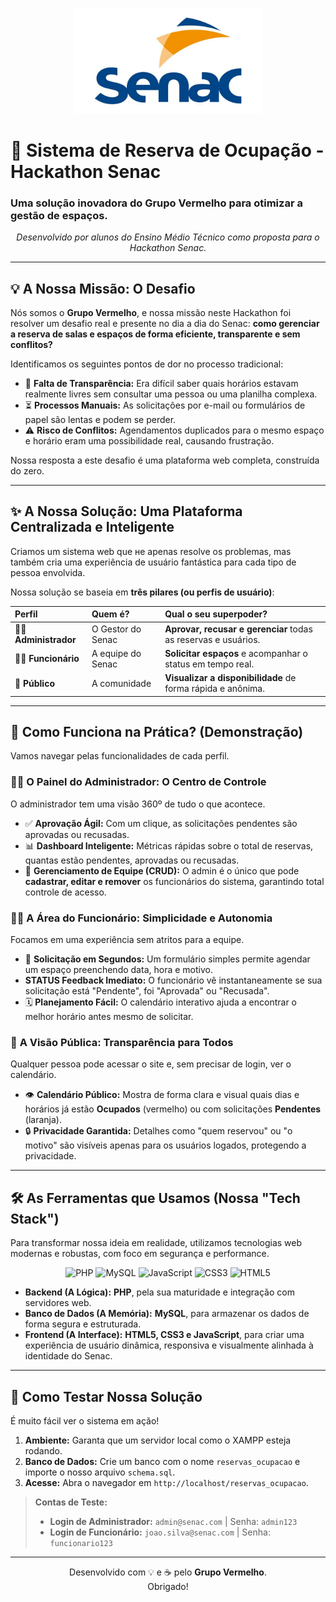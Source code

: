 <p align="center">
  <img src="logo-colorida.jpg" alt="Logo do Senac" width="300"/>
</p>

# 🚀 Sistema de Reserva de Ocupação - Hackathon Senac

### Uma solução inovadora do **Grupo Vermelho** para otimizar a gestão de espaços.

<p align="center">
  <em>Desenvolvido por alunos do Ensino Médio Técnico como proposta para o Hackathon Senac.</em>
</p>

---

## 💡 A Nossa Missão: O Desafio

Nós somos o **Grupo Vermelho**, e nossa missão neste Hackathon foi resolver um desafio real e presente no dia a dia do Senac: **como gerenciar a reserva de salas e espaços de forma eficiente, transparente e sem conflitos?**

Identificamos os seguintes pontos de dor no processo tradicional:

- 🤯 **Falta de Transparência:** Era difícil saber quais horários estavam realmente livres sem consultar uma pessoa ou uma planilha complexa.
- ⏳ **Processos Manuais:** As solicitações por e-mail ou formulários de papel são lentas e podem se perder.
- ⚠️ **Risco de Conflitos:** Agendamentos duplicados para o mesmo espaço e horário eram uma possibilidade real, causando frustração.

Nossa resposta a este desafio é uma plataforma web completa, construída do zero.

---

## ✨ A Nossa Solução: Uma Plataforma Centralizada e Inteligente

Criamos um sistema web que не apenas resolve os problemas, mas também cria uma experiência de usuário fantástica para cada tipo de pessoa envolvida.

Nossa solução se baseia em **três pilares (ou perfis de usuário)**:

| Perfil               | Quem é?           | Qual o seu superpoder?                                         |
| :------------------- | :---------------- | :------------------------------------------------------------- |
| 👨‍💼 **Administrador** | O Gestor do Senac | **Aprovar, recusar e gerenciar** todas as reservas e usuários. |
| 👨‍💻 **Funcionário**   | A equipe do Senac | **Solicitar espaços** e acompanhar o status em tempo real.     |
| 👤 **Público**       | A comunidade      | **Visualizar a disponibilidade** de forma rápida e anônima.    |

---

## 🔧 Como Funciona na Prática? (Demonstração)

Vamos navegar pelas funcionalidades de cada perfil.

### 👨‍💼 **O Painel do Administrador: O Centro de Controle**

O administrador tem uma visão 360º de tudo o que acontece.

- ✅ **Aprovação Ágil:** Com um clique, as solicitações pendentes são aprovadas ou recusadas.
- 📊 **Dashboard Inteligente:** Métricas rápidas sobre o total de reservas, quantas estão pendentes, aprovadas ou recusadas.
- 👥 **Gerenciamento de Equipe (CRUD):** O admin é o único que pode **cadastrar, editar e remover** os funcionários do sistema, garantindo total controle de acesso.

### 👨‍💻 **A Área do Funcionário: Simplicidade e Autonomia**

Focamos em uma experiência sem atritos para a equipe.

- 📝 **Solicitação em Segundos:** Um formulário simples permite agendar um espaço preenchendo data, hora e motivo.
- **STATUS Feedback Imediato:** O funcionário vê instantaneamente se sua solicitação está "Pendente", foi "Aprovada" ou "Recusada".
- 🗓️ **Planejamento Fácil:** O calendário interativo ajuda a encontrar o melhor horário antes mesmo de solicitar.

### 👤 **A Visão Pública: Transparência para Todos**

Qualquer pessoa pode acessar o site e, sem precisar de login, ver o calendário.

- 👁️ **Calendário Público:** Mostra de forma clara e visual quais dias e horários já estão **Ocupados** (vermelho) ou com solicitações **Pendentes** (laranja).
- 🔒 **Privacidade Garantida:** Detalhes como "quem reservou" ou "o motivo" são visíveis apenas para os usuários logados, protegendo a privacidade.

---

## 🛠️ As Ferramentas que Usamos (Nossa "Tech Stack")

Para transformar nossa ideia em realidade, utilizamos tecnologias web modernas e robustas, com foco em segurança e performance.

<p align="center">
  <img src="https://img.shields.io/badge/PHP-777BB4?style=for-the-badge&logo=php&logoColor=white" alt="PHP">
  <img src="https://img.shields.io/badge/MySQL-4479A1?style=for-the-badge&logo=mysql&logoColor=white" alt="MySQL">
  <img src="https://img.shields.io/badge/JavaScript-F7DF1E?style=for-the-badge&logo=javascript&logoColor=black" alt="JavaScript">
  <img src="https://img.shields.io/badge/CSS3-1572B6?style=for-the-badge&logo=css3&logoColor=white" alt="CSS3">
  <img src="https://img.shields.io/badge/HTML5-E34F26?style=for-the-badge&logo=html5&logoColor=white" alt="HTML5">
</p>

- **Backend (A Lógica):** **PHP**, pela sua maturidade e integração com servidores web.
- **Banco de Dados (A Memória):** **MySQL**, para armazenar os dados de forma segura e estruturada.
- **Frontend (A Interface):** **HTML5, CSS3 e JavaScript**, para criar uma experiência de usuário dinâmica, responsiva e visualmente alinhada à identidade do Senac.

---

## 🚀 Como Testar Nossa Solução

É muito fácil ver o sistema em ação!

1.  **Ambiente:** Garanta que um servidor local como o XAMPP esteja rodando.
2.  **Banco de Dados:** Crie um banco com o nome `reservas_ocupacao` e importe o nosso arquivo `schema.sql`.
3.  **Acesse:** Abra o navegador em `http://localhost/reservas_ocupacao`.

> **Contas de Teste:**
>
> - **Login de Administrador:** `admin@senac.com` | Senha: `admin123`
> - **Login de Funcionário:** `joao.silva@senac.com` | Senha: `funcionario123`

---

<p align="center">
  Desenvolvido com 💡 e ☕ pelo <strong>Grupo Vermelho</strong>.
  <br>
  Obrigado!
</p>
